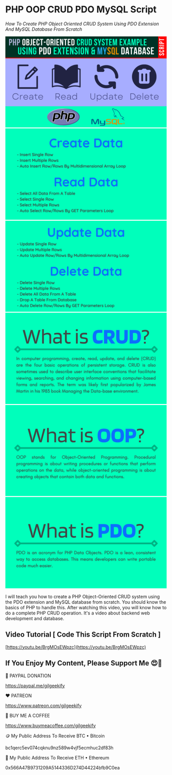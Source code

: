 # PHP OOP CRUD PDO MySQL Script

_How To Create PHP Object Oriented CRUD System Using PDO Extension And MySQL Database From Scratch_

![Thumbnail](https://raw.githubusercontent.com/saeedkohansal/PHP-OOP-CRUD-PDO-MySQL-Script/main/PHP-OOP-CRUD-PDO-MySQL-Script.png "Thumbnail")
![Thumbnail](https://raw.githubusercontent.com/saeedkohansal/PHP-OOP-CRUD-PDO-MySQL-Script/main/Create-and-Read.png "Create And Read Data")
![Thumbnail](https://raw.githubusercontent.com/saeedkohansal/PHP-OOP-CRUD-PDO-MySQL-Script/main/Update-and-Delete.png "Update And Delete Data")
![Thumbnail](https://raw.githubusercontent.com/saeedkohansal/PHP-OOP-CRUD-PDO-MySQL-Script/main/What-is-CRUD.png "What is CRUD?")
![Thumbnail](https://raw.githubusercontent.com/saeedkohansal/PHP-OOP-CRUD-PDO-MySQL-Script/main/What-is-OOP.png "What is OOP?")
![Thumbnail](https://raw.githubusercontent.com/saeedkohansal/PHP-OOP-CRUD-PDO-MySQL-Script/main/What-is-PDO.png "What is PDO?")

I will teach you how to create a PHP Object-Oriented CRUD system using the PDO extension and MySQL database from scratch. You should know the basics of PHP to handle this. After watching this video, you will know how to do a complete PHP CRUD operation. It's a video about backend web development and database.

## Video Tutorial [ Code This Script From Scratch ]
[https://youtu.be/BrgMOsEWpzc](https://youtu.be/BrgMOsEWpzc)

 

## If You Enjoy My Content, Please Support Me 😍🙏

💙 PAYPAL DONATION

https://paypal.me/gilgeekify

❤️ PATREON

https://www.patreon.com/gilgeekify

💛 BUY ME A COFFEE

https://www.buymeacoffee.com/gilgeekify

🪙 My Public Address To Receive BTC • Bitcoin

bc1qerc5ev074cqknu9nz589w4vjf5ecmhuc2df83h

🥈 My Public Address To Receive ETH • Ethereum

0x566A47B9731209A5144336D274D44224bfb9C0ea
